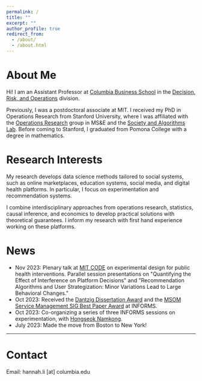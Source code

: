 ```yaml
---
permalink: /
title: ""
excerpt: ""
author_profile: true
redirect_from: 
  - /about/
  - /about.html
---
```


<!-- Google tag (gtag.js) -->
<script async src="https://www.googletagmanager.com/gtag/js?id=G-4RGB5WX9E4"></script>
<script>
  window.dataLayer = window.dataLayer || [];
  function gtag(){dataLayer.push(arguments);}
  gtag('js', new Date());

  gtag('config', 'G-4RGB5WX9E4');
</script>

# About Me

Hi! I am an Assistant Professor at [Columbia Business School](https://home.gsb.columbia.edu/) in the [Decision, Risk, and Operations](https://www8.gsb.columbia.edu/faculty-research/divisions/decision-risk-operations) division. 

Previously, I was a postdoctoral associate at MIT. I received my PhD in Operations Research from Stanford University, where I was affiliated with the [Operations Research](https://or.stanford.edu/) group in MS&E and the [Society and Algorithms Lab](https://soal.stanford.edu/). Before coming to Stanford, I graduated from Pomona College with a degree in mathematics. 

# Research Interests

My research develops data science methods tailored to social systems, such as online marketplaces, education systems, social media, and digital health platforms. In particular, I focus on experimentation and recommendation systems. 

I combine interdisciplinary approaches from operations research, statistics, causal inference, and economics to develop practical solutions with theoretical guarantees. I inform my research with first hand experience working on these platforms. 

# News
- Nov 2023: Plenary talk at [MIT CODE](https://ide.mit.edu/events/2023-conference-on-digital-experimentation-mit-codemit/) on experimental design for public health interventions. Parallel session presentations on "Quantifying the Effect of Interference on Platform Decisions" and "Recommendation Algorithms and User Strategization: Minor Variations Lead to Large Behavioral Changes."
- Oct 2023: Received the [Dantzig Dissertation Award](https://www.informs.org/Recognizing-Excellence/INFORMS-Prizes/George-B.-Dantzig-Dissertation-Award) and the [MSOM Service Management SIG Best Paper Award](https://www.informs.org/Recognizing-Excellence/Community-Prizes/Manufacturing-and-Service-Operations-Management/MSOM-Service-Management-SIG-Best-Paper-Award) at INFORMS.
- Oct 2023: Co-organizing a series of three INFORMS sessions on experimentation, with [Hongseok Namkong](https://hsnamkoong.github.io/).
- July 2023: Made the move from Boston to New York!

---

# Contact
Email: hannah.li \[at\] columbia.edu






